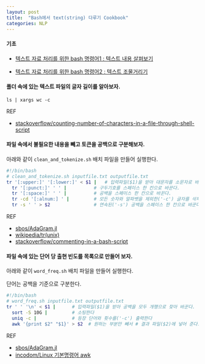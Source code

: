 ```yaml
---
layout: post
title:  "Bash에서 text(string) 다루기 Cookbook"
categories: NLP
---
```


#### 기초

* [텍스트 자료 처리를 위한 bash 명령어1 : 텍스트 내용 살펴보기](https://pinedance.github.io/blog/2016/08/24/bash-functions-to-view-text)

* [텍스트 자료 처리를 위한 bash 명령어2 : 텍스트 조물거리기](https://pinedance.github.io/blog/2016/08/25/bash-functions-to-manipulate-text)


#### 폴더 속에 있는 텍스트 파일의 글자 길이를 알아보자.

```
ls | xargs wc -c
```

REF
* [stackoverflow/counting-number-of-characters-in-a-file-through-shell-script](https://stackoverflow.com/questions/5026214/counting-number-of-characters-in-a-file-through-shell-script)

#### 파일 속에서 불필요한 내용을 빼고 토큰을 공백으로 구분해보자.

아래와 같이 `clean_and_tokenize.sh` 배치 파일을 만들어 실행한다.

```bash
#!/bin/bash
# clean_and_tokenize.sh inputfile.txt outputfile.txt
tr '[:upper:]' '[:lower:]' < $1 |	# 입력파일($1)을 받아 대문자를 소문자로 바꾼다.
  tr '[:punct:]' ' ' |			# 구두기호를 스페이스 한 칸으로 바꾼다.
  tr '[:space:]' ' ' |			# 공백을 스페이스 한 칸으로 바꾼다.
  tr -cd '[:alnum:] ' |			# 모든 숫자와 알파벳을 제외한('-c') 글자를 삭제('-d')한다.
  tr -s ' ' > $2 				# 연속된('-s') 공백을 스페이스 한 칸으로 바꾼다. # 결과 파일($2)에 넣어 준다.
```

REF
* [sbos/AdaGram.jl](https://github.com/sbos/AdaGram.jl/blob/master/utils/tokenize.sh)
* [wikipedia/tr(unix)](https://en.wikipedia.org/wiki/Tr_(Unix))
* [stackoverflow/commenting-in-a-bash-script](https://stackoverflow.com/questions/1455988/commenting-in-a-bash-script)

#### 파일 속에 있는 단어 당 출현 빈도를 목록으로 만들어 보자.

아래와 같이 `word_freq.sh` 배치 파일을 만들어 실행한다.

단어는 공백을 기준으로 구분한다.

```bash
#!/bin/bash
# word_freq.sh inputfile.txt outputfile.txt
tr ' ' '\n' < $1 |		# 입력파일($1)을 받아 공백을 모두 개행으로 찾아 바꾼다.
  sort -S 10G |			# 소팅한다
  uniq -c |				# 등장 단어와 횟수를('-c') 출력한다
  awk '{print $2" "$1}'	> $2  # 원하는 부분만 빼서 # 결과 파일($2)에 넣어 준다.
```

REF
* [sbos/AdaGram.jl](https://github.com/sbos/AdaGram.jl/blob/master/utils/dictionary.sh)
* [incodom/Linux 기본명령어 awk](http://www.incodom.kr/Linux/%EA%B8%B0%EB%B3%B8%EB%AA%85%EB%A0%B9%EC%96%B4/awk)
